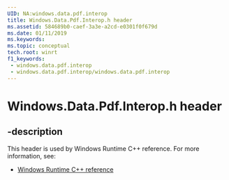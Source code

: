 ```yaml
---
UID: NA:windows.data.pdf.interop
title: Windows.Data.Pdf.Interop.h header
ms.assetid: 584689b0-caef-3a3e-a2cd-e0301f0f679d
ms.date: 01/11/2019
ms.keywords: 
ms.topic: conceptual
tech.root: winrt
f1_keywords:
 - windows.data.pdf.interop
 - windows.data.pdf.interop/windows.data.pdf.interop
---
```


# Windows.Data.Pdf.Interop.h header


## -description

This header is used by Windows Runtime C++ reference. For more information, see:

- [Windows Runtime C++ reference](../_winrt/index.md)

